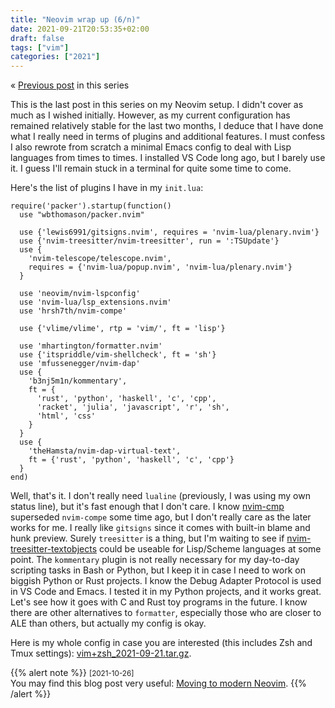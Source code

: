 ```yaml
---
title: "Neovim wrap up (6/n)"
date: 2021-09-21T20:53:35+02:00
draft: false
tags: ["vim"]
categories: ["2021"]
---
```


« [Previous post](/post/vim-fuzzy-finder/) in this series

This is the last post in this series on my Neovim setup. I didn't cover as much as I wished initially. However, as my current configuration has remained relatively stable for the last two months, I deduce that I have done what I really need in terms of plugins and additional features. I must confess I also rewrote from scratch a minimal Emacs config to deal with Lisp languages from times to times. I installed VS Code long ago, but I barely use it. I guess I'll remain stuck in a terminal for quite some time to come.

Here's the list of plugins I have in my `init.lua`:

```
require('packer').startup(function()
  use "wbthomason/packer.nvim"

  use {'lewis6991/gitsigns.nvim', requires = 'nvim-lua/plenary.nvim'}
  use {'nvim-treesitter/nvim-treesitter', run = ':TSUpdate'}
  use {
    'nvim-telescope/telescope.nvim',
    requires = {'nvim-lua/popup.nvim', 'nvim-lua/plenary.nvim'}
  }

  use 'neovim/nvim-lspconfig'
  use 'nvim-lua/lsp_extensions.nvim'
  use 'hrsh7th/nvim-compe'

  use {'vlime/vlime', rtp = 'vim/', ft = 'lisp'}

  use 'mhartington/formatter.nvim'
  use {'itspriddle/vim-shellcheck', ft = 'sh'}
  use 'mfussenegger/nvim-dap'
  use {
    'b3nj5m1n/kommentary',
    ft = {
      'rust', 'python', 'haskell', 'c', 'cpp',
      'racket', 'julia', 'javascript', 'r', 'sh',
      'html', 'css'
    }
  }
  use {
    'theHamsta/nvim-dap-virtual-text',
    ft = {'rust', 'python', 'haskell', 'c', 'cpp'}
  }
end)
```

Well, that's it. I don't really need `lualine` (previously, I was using my own status line), but it's fast enough that I don't care. I know [nvim-cmp](https://github.com/hrsh7th/nvim-cmp) superseded `nvim-compe` some time ago, but I don't really care as the later works for me. I really like `gitsigns` since it comes with built-in blame and hunk preview. Surely `treesitter` is a thing, but I'm waiting to see if [nvim-treesitter-textobjects](https://github.com/nvim-treesitter/nvim-treesitter-textobjects) could be useable for Lisp/Scheme languages at some point. The `kommentary` plugin is not really necessary for my day-to-day scripting tasks in Bash or Python, but I keep it in case I need to work on biggish Python or Rust projects. I know the Debug Adapter Protocol is used in VS Code and Emacs. I tested it in my Python projects, and it works great. Let's see how it goes with C and Rust toy programs in the future. I know there are other alternatives to `formatter`, especially those who are closer to ALE than others, but actually my config is okay.

Here is my whole config in case you are interested (this includes Zsh and Tmux settings): [vim+zsh_2021-09-21.tar.gz](/pub/vim+zsh_2021-09-21.tar.gz).

{{% alert note %}}
<small>[2021-10-26]</small><br>
You may find this blog post very useful: [Moving to modern Neovim](https://toroid.org/modern-neovim).
{{% /alert %}}
